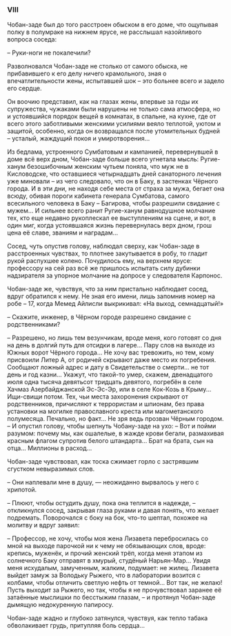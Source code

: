 ### VIII

Чобан-заде был до того расстроен обыском в его доме, что ощупывая полку в полумраке на нижнем ярусе, не расслышал назойливого вопроса соседа:

– Руки-ноги не покалечили?

Разволновался Чобан-заде не столько от самого обыска, не прибавившего к его делу ничего крамольного, зная о впечатлительности жены, испытавшей шок – это больнее всего и задело его сердце.

Он воочию представил, как на глазах жены, впервые за годы их супружества, чужаками были нарушены не только сама атмосфера, но и устоявшийся порядок вещей в комнатах, в спальне, на кухне, где от всего этого заботливыми женскими усилиями веяло теплотой, уютом и защитой, особенно, когда он возвращался после утомительных будней – усталый, жаждущий покоя и умиротворения…

Из бедлама, устроенного Сумбатовым и кампанией, перевернувшей в доме всё верх дном, Чобан-заде больше всего угнетала мысль: Ругие-ханум безошибочным женским чутьем поняла, что муж не в Кисловодске, что оставшиеся четырнадцать дней санаторного лечения уже миновали – из чего следовало, что он в Баку, в застенках Чёрного города. 
И в эти дни, не находя себе места от страха за мужа, бегает она всюду, обивая пороги кабинета генерала Сумбатова, самого всесильного человека в Баку – Багирова, чтобы разрешили свидание с мужем…
И сильнее всего ранит Ругие-ханум равнодушное молчание тех, кто еще недавно рукоплескал ее выступлениям на сцене, и вот, в один миг, когда устоявшаяся жизнь перевернулась верх дном, грош цена её славе, званиям и наградам…

Сосед, чуть опустив голову, наблюдал сверху, как Чобан-заде в расстроенных чувствах, то плотнее закутывается в робу, то гладит рукой распухшее колено.
Почудилось ему, на верхнем ярусе: профессору на сей раз всё же пришлось испытать силу дубинки надзирателя за упорное молчание на допросе у следователя Карпонос.

Чобан-заде же, чувствуя, что за ним пристально наблюдает сосед, вдруг обратился к нему.
Не зная его имени, лишь запомнив номер на робе – 17, когда Мемед Айлисли выкрикивал: «На выход, семнадцатый!»

– Скажите, инженер, в Чёрном городе разрешено свидание с родственниками? 

– Разрешено, но лишь тем везунчикам, вроде меня, кого готовят со дня на день в долгий путь для отсидки в лагере...
Пару слов на выходе из Южных ворот Чёрного города...
Не хочу вас тревожить, но тем, кому присвоили Литер А, от родичей скрывают даже место их погребения.
Сообщают ложный адрес и дату в Свидетельстве о смерти... не тот день и год казни…
Укажут, что такой-то умер, скажем, двенадцатого июля одна тысяча девятьсот тридцать девятого, погребён в селе Хачмаз Азербайджанской Эс-Эс-Эр, или в селе Кок-Козь в Крыму...
Ищи-свищи потом.
Тех, чьи места захоронения скрывают от родственников, причисляют к террористам и шпионам, без права установки на могилке православного креста или магометанского полумесяца.
Печально, но факт…
Не зря ведь прозван Чёрным городом. – И опустил голову, чтобы шепнуть Чобану-заде на ухо: – Вот и пойми разумом: почему мы, как ошалелые, в жажде крови бегали, размахивая красным флагом супротив белого штандарта…
Брат на брата, сын на отца...
Миллионы в расход…

Чобан-заде чувствовал, как тоска сжимает горло с застрявшим сгустком невыразимых слов. 

– Они наплевали мне в душу, — неожиданно вырвалось у него с хрипотой.

– Плюют, чтобы остудить душу, пока она теплится в надежде, – откликнулся сосед, закрывая глаза руками и давая понять, что желает подремать.
Поворочался с боку на бок, что-то шептал, похожее на молитву и вдруг заявил:

– Профессор, не хочу, чтобы моя жена Лизавета перебросилась со мной на выходе парочкой ни к чему не обязывающих слов, вроде: крепись, муженёк, и прочий женский трёп, когда меня этапом из солнечного Баку отправят в хмурый, студёный Нарьян-Мар…
Увидя меня исхудалым, замученным, жалким, подумает: не жилец.
Лизавета выйдет замуж за Володьку Рыжего, что в лаборатории возится с колбами, чтобы отличить светлую нефть от темной…
Вот так, не желаю!
Пусть выходит за Рыжего, но так, чтобы я не прочувствовал заранее её затаённые мыслишки по бесстыжим глазам, – и протянул Чобан-заде дымящую недокуренную папиросу. 

Чобан-заде жадно и глубоко затянулся, чувствуя, как тепло табака обволакивает грудь, притупляя боль сердца...
